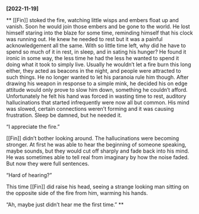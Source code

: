 **[2022-11-19]**

** 
[[Fin]] stoked the fire, watching little wisps and embers float up and vanish. Soon he would join those embers and be gone to the world. He lost himself staring into the blaze for some time, reminding himself that his clock was running out. He knew he needed to rest but it was a painful acknowledgement all the same. With so little time left, why did he have to spend so much of it in rest, in sleep, and in sating his hunger? He found it ironic in some way, the less time he had the less he wanted to spend it doing what it took to simply live. Usually he wouldn’t let a fire burn this long either, they acted as beacons in the night, and people were attracted to such things. He no longer wanted to let his paranoia rule him though. After drawing his weapon in response to a simple mink, he decided his on edge attitude would only prove to slow him down, something he couldn’t afford. Unfortunately he felt his hand was forced in wasting time to rest, auditory hallucinations that started infrequently were now all but common. His mind was slowed, certain connections weren’t forming and it was causing frustration. Sleep be damned, but he needed it. 

“I appreciate the fire.”

[[Fin]] didn’t bother looking around. The hallucinations were becoming stronger. At first he was able to hear the beginning of someone speaking, maybe sounds, but they would cut off sharply and fade back into his mind. He was sometimes able to tell real from imaginary by how the noise faded. But now they were full sentences. 

“Hard of hearing?”

This time [[Fin]] did raise his head, seeing a strange looking man sitting on the opposite side of the fire from him, warming his hands. 

“Ah, maybe just didn’t hear me the first time.”
**